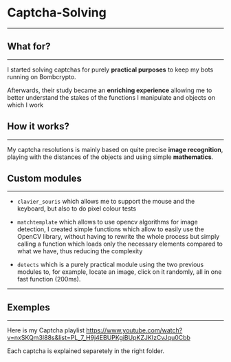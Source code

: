 # Captcha-Solving
---

## What for?
***
I started solving captchas for purely __practical purposes__ to keep my bots running on Bombcrypto. 

Afterwards, their study became an __enriching experience__ allowing me to better understand the stakes of the functions I manipulate and objects on which I work

## How it works?
***
My captcha resolutions is mainly based on quite precise __image recognition__, playing with the distances of the objects and using simple __mathematics__.

## Custom modules
***
* `clavier_souris` which allows me to support the mouse and the keyboard, but also to do pixel colour tests


* `matchtemplate` which allows to use opencv algorithms for image detection, I created simple functions which allow to easily use the OpenCV library, without having to rewrite the whole process but simply calling a function which loads only the necessary elements compared to what we have, thus reducing the complexity


* `detects` which is a purely practical module using the two previous modules to, for example, locate an image, click on it randomly, all in one fast function (200ms).
***

## Exemples
***
Here is my Captcha playlist https://www.youtube.com/watch?v=nxSKQm3I88s&list=PL_7_H9j4EBUPKgiBUpKZJKIzCvJqu0Cbb

Each captcha is explained separetely in the right folder.


```python

```
